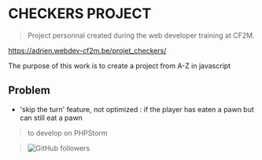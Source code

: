 # CHECKERS PROJECT

>Project personnal created during the web developer training at CF2M.

https://adrien.webdev-cf2m.be/projet_checkers/

The purpose of this work is to create a project from A-Z in javascript

## Problem

 * 'skip the turn' feature, not optimized : if the player has eaten a pawn but can still eat a pawn
 
 >to develop on PHPStorm

> ![GitHub followers](https://img.shields.io/github/followers/mcdibou?color=4&style=social) 
